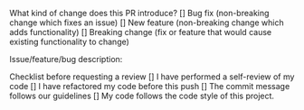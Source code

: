 What kind of change does this PR introduce?
[] Bug fix (non-breaking change which fixes an issue)
[] New feature (non-breaking change which adds functionality)
[] Breaking change (fix or feature that would cause existing functionality to change)

Issue/feature/bug description:

Checklist before requesting a review
[] I have performed a self-review of my code
[] I have refactored my code before this push
[] The commit message follows our guidelines
[] My code follows the code style of this project.
